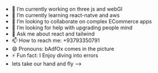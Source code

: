 - 🔭 I’m currently working on three js and webGl
- 🌱 I’m currently learning react-natve and aws
- 👯 I’m looking to collaborate on complex ECommerce apps
- 🤔 I’m looking for help with upgrading people mind
- 💬 Ask me about react and tailwind
- 📫 How to reach me: +93793350791
- 😄 Pronouns: bAdfOx comes in the picture
- ⚡ Fun fact: I Enjoy diving into errors
- lets take our hand and fly
-->
